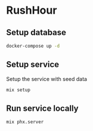 # RushHour

## Setup database

```sh
docker-compose up -d
```

## Setup service

Setup the service with seed data

```sh
mix setup
```


## Run service locally

```sh
mix phx.server
```
